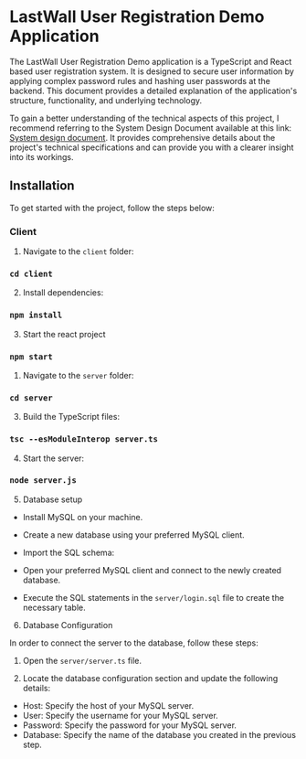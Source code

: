 # LastWall User Registration Demo Application

The LastWall User Registration Demo application is a TypeScript and React based user registration system. It is designed to secure user information by applying complex password rules and hashing user passwords at the backend. This document provides a detailed explanation of the application's structure, functionality, and underlying technology.

To gain a better understanding of the technical aspects of this project, I recommend referring to the System Design Document available at this link: [System design document](https://docs.google.com/document/d/1b1Aml_f2mOGKm5pknUsX_oXl4iY2EGxaLO4ZpVBk0g8/edit#). It provides comprehensive details about the project's technical specifications and can provide you with a clearer insight into its workings.

## Installation

To get started with the project, follow the steps below:

### Client

1. Navigate to the `client` folder:
### `cd client` 

2. Install dependencies:
### `npm install`

3. Start the react project
### `npm start`

1. Navigate to the `server` folder:
### `cd server`

3. Build the TypeScript files:
### `tsc --esModuleInterop server.ts`

4. Start the server:
### `node server.js`

5. Database setup

- Install MySQL on your machine.

- Create a new database using your preferred MySQL client.

- Import the SQL schema:
- Open your preferred MySQL client and connect to the newly created database.
- Execute the SQL statements in the `server/login.sql` file to create the necessary table.

6. Database Configuration

In order to connect the server to the database, follow these steps:

1. Open the `server/server.ts` file.

2. Locate the database configuration section and update the following details:
- Host: Specify the host of your MySQL server.
- User: Specify the username for your MySQL server.
- Password: Specify the password for your MySQL server.
- Database: Specify the name of the database you created in the previous step.


